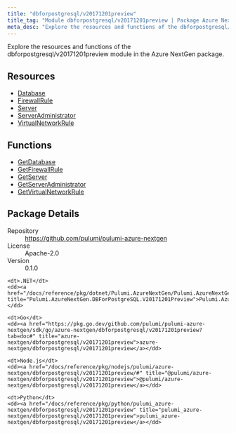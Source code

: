 ```yaml
---
title: "dbforpostgresql/v20171201preview"
title_tag: "Module dbforpostgresql/v20171201preview | Package Azure NextGen"
meta_desc: "Explore the resources and functions of the dbforpostgresql/v20171201preview module in the Azure NextGen package."
---
```


<!-- WARNING: this file was generated by Pulumi Docs Generator. -->
<!-- Do not edit by hand unless you're certain you know what you are doing! -->

Explore the resources and functions of the dbforpostgresql/v20171201preview module in the Azure NextGen package.

<h2 id="resources">Resources</h2>
<ul class="api">
    <li><a href="database" title="Database"><span class="symbol resource"></span>Database</a></li>
    <li><a href="firewallrule" title="FirewallRule"><span class="symbol resource"></span>FirewallRule</a></li>
    <li><a href="server" title="Server"><span class="symbol resource"></span>Server</a></li>
    <li><a href="serveradministrator" title="ServerAdministrator"><span class="symbol resource"></span>ServerAdministrator</a></li>
    <li><a href="virtualnetworkrule" title="VirtualNetworkRule"><span class="symbol resource"></span>VirtualNetworkRule</a></li>
</ul>

<h2 id="functions">Functions</h2>
<ul class="api">
    <li><a href="getdatabase" title="GetDatabase"><span class="symbol function"></span>GetDatabase</a></li>
    <li><a href="getfirewallrule" title="GetFirewallRule"><span class="symbol function"></span>GetFirewallRule</a></li>
    <li><a href="getserver" title="GetServer"><span class="symbol function"></span>GetServer</a></li>
    <li><a href="getserveradministrator" title="GetServerAdministrator"><span class="symbol function"></span>GetServerAdministrator</a></li>
    <li><a href="getvirtualnetworkrule" title="GetVirtualNetworkRule"><span class="symbol function"></span>GetVirtualNetworkRule</a></li>
</ul>

<h2 id="package-details">Package Details</h2>
<dl class="package-details">
	<dt>Repository</dt>
	<dd><a href="https://github.com/pulumi/pulumi-azure-nextgen">https://github.com/pulumi/pulumi-azure-nextgen</a></dd>
	<dt>License</dt>
	<dd>Apache-2.0</dd>
	<dt>Version</dt>
	<dd>0.1.0</dd>
</dl>



<dl class="tabular">

    <dt>.NET</dt>
    <dd><a href="/docs/reference/pkg/dotnet/Pulumi.AzureNextGen/Pulumi.AzureNextGen.DBForPostgreSQL.V20171201Preview.html" title="Pulumi.AzureNextGen.DBForPostgreSQL.V20171201Preview">Pulumi.AzureNextGen.DBForPostgreSQL.V20171201Preview</a></dd>

    <dt>Go</dt>
    <dd><a href="https://pkg.go.dev/github.com/pulumi/pulumi-azure-nextgen/sdk/go/azure-nextgen/dbforpostgresql/v20171201preview?tab=doc#" title="azure-nextgen/dbforpostgresql/v20171201preview">azure-nextgen/dbforpostgresql/v20171201preview</a></dd>

    <dt>Node.js</dt>
    <dd><a href="/docs/reference/pkg/nodejs/pulumi/azure-nextgen/dbforpostgresql/v20171201preview/#" title="@pulumi/azure-nextgen/dbforpostgresql/v20171201preview">@pulumi/azure-nextgen/dbforpostgresql/v20171201preview</a></dd>

    <dt>Python</dt>
    <dd><a href="/docs/reference/pkg/python/pulumi_azure-nextgen/dbforpostgresql/v20171201preview" title="pulumi_azure-nextgen/dbforpostgresql/v20171201preview">pulumi_azure-nextgen/dbforpostgresql/v20171201preview</a></dd>

</dl>

